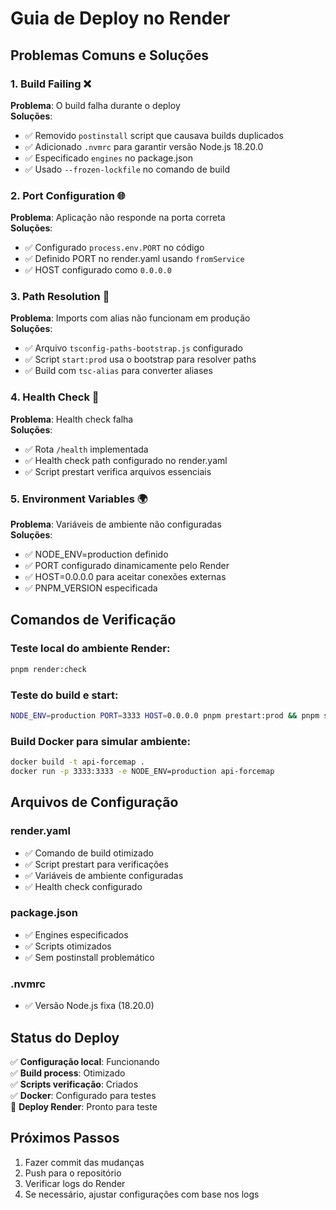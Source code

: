 # Guia de Deploy no Render

## Problemas Comuns e Soluções

### 1. **Build Failing** ❌

**Problema**: O build falha durante o deploy  
**Soluções**:

- ✅ Removido `postinstall` script que causava builds duplicados
- ✅ Adicionado `.nvmrc` para garantir versão Node.js 18.20.0
- ✅ Especificado `engines` no package.json
- ✅ Usado `--frozen-lockfile` no comando de build

### 2. **Port Configuration** 🌐

**Problema**: Aplicação não responde na porta correta  
**Soluções**:

- ✅ Configurado `process.env.PORT` no código
- ✅ Definido PORT no render.yaml usando `fromService`
- ✅ HOST configurado como `0.0.0.0`

### 3. **Path Resolution** 📁

**Problema**: Imports com alias não funcionam em produção  
**Soluções**:

- ✅ Arquivo `tsconfig-paths-bootstrap.js` configurado
- ✅ Script `start:prod` usa o bootstrap para resolver paths
- ✅ Build com `tsc-alias` para converter aliases

### 4. **Health Check** 🏥

**Problema**: Health check falha  
**Soluções**:

- ✅ Rota `/health` implementada
- ✅ Health check path configurado no render.yaml
- ✅ Script prestart verifica arquivos essenciais

### 5. **Environment Variables** 🌍

**Problema**: Variáveis de ambiente não configuradas  
**Soluções**:

- ✅ NODE_ENV=production definido
- ✅ PORT configurado dinamicamente pelo Render
- ✅ HOST=0.0.0.0 para aceitar conexões externas
- ✅ PNPM_VERSION especificada

## Comandos de Verificação

### Teste local do ambiente Render:

```bash
pnpm render:check
```

### Teste do build e start:

```bash
NODE_ENV=production PORT=3333 HOST=0.0.0.0 pnpm prestart:prod && pnpm start:prod
```

### Build Docker para simular ambiente:

```bash
docker build -t api-forcemap .
docker run -p 3333:3333 -e NODE_ENV=production api-forcemap
```

## Arquivos de Configuração

### render.yaml

- ✅ Comando de build otimizado
- ✅ Script prestart para verificações
- ✅ Variáveis de ambiente configuradas
- ✅ Health check configurado

### package.json

- ✅ Engines especificados
- ✅ Scripts otimizados
- ✅ Sem postinstall problemático

### .nvmrc

- ✅ Versão Node.js fixa (18.20.0)

## Status do Deploy

✅ **Configuração local**: Funcionando  
✅ **Build process**: Otimizado  
✅ **Scripts verificação**: Criados  
✅ **Docker**: Configurado para testes  
🔄 **Deploy Render**: Pronto para teste

## Próximos Passos

1. Fazer commit das mudanças
2. Push para o repositório
3. Verificar logs do Render
4. Se necessário, ajustar configurações com base nos logs
